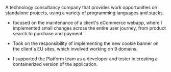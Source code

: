 A technology consultancy company that provides work opportunities on standalone projects, using a variety of programming
languages and stacks.

- focused on the maintenance of a client's eCommerce webapp, where I implemented small changes across the entire user
  journey, from product search to purchase and payment.

- Took on the responsibility of implementing the new cookie banner on the client's EU sites, which involved
  working on 9 domains.

- I supported the Platform team as a developer and tester in creating a containerized version of the application.
